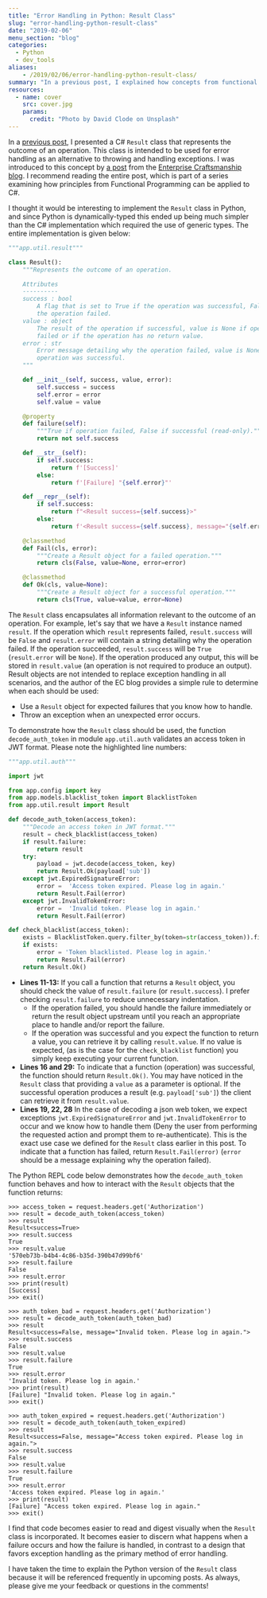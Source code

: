 ```yaml
---
title: "Error Handling in Python: Result Class"
slug: "error-handling-python-result-class"
date: "2019-02-06"
menu_section: "blog"
categories:
  - Python
  - dev_tools
aliases:
    - /2019/02/06/error-handling-python-result-class/
summary: "In a previous post, I explained how concepts from functional programming can be incorporated with object-oriented code to improve the tedious and mandatory task of error handling and input validation through the use of the Result class. That post explained how to implement the Result class in C#. Since I have been writing mostly Python code lately, I created a new implementation and documented its use. Due to Python's duck-typing, this implementation is (IMO) more natural and makes reasoning about the code it supports much easier."
resources:
  - name: cover
    src: cover.jpg
    params:
      credit: "Photo by David Clode on Unsplash"
---
```


In a [previous post](/2018/02/04/csharp-tpl-socket-methods/), I presented a C# ``Result`` class that represents the outcome of an operation. This class is intended to be used for error handling as an alternative to throwing and handling exceptions. I was introduced to this concept by <a href="https://enterprisecraftsmanship.com/2015/03/20/functional-c-handling-failures-input-errors/" target="_blank">a post</a> from the <a href="https://enterprisecraftsmanship.com/" target="_blank">Enterprise Craftsmanship blog</a>. I recommend reading the entire post, which is part of a series examining how principles from Functional Programming can be applied to C#.

I thought it would be interesting to implement the ``Result`` class in Python, and since Python is dynamically-typed this ended up being much simpler than the C# implementation which required the use of generic types. The entire implementation is given below:

```python {linenos=table}
"""app.util.result"""

class Result():
    """Represents the outcome of an operation.

    Attributes
    ----------
    success : bool
        A flag that is set to True if the operation was successful, False if
        the operation failed.
    value : object
        The result of the operation if successful, value is None if operation
        failed or if the operation has no return value.
    error : str
        Error message detailing why the operation failed, value is None if
        operation was successful.
    """

    def __init__(self, success, value, error):
        self.success = success
        self.error = error
        self.value = value

    @property
    def failure(self):
        """True if operation failed, False if successful (read-only)."""
        return not self.success

    def __str__(self):
        if self.success:
            return f'[Success]'
        else:
            return f'[Failure] "{self.error}"'

    def __repr__(self):
        if self.success:
            return f"<Result success={self.success}>"
        else:
            return f'<Result success={self.success}, message="{self.error}">'

    @classmethod
    def Fail(cls, error):
        """Create a Result object for a failed operation."""
        return cls(False, value=None, error=error)

    @classmethod
    def Ok(cls, value=None):
        """Create a Result object for a successful operation."""
        return cls(True, value=value, error=None)
```

The ``Result`` class encapsulates all information relevant to the outcome of an operation. For example, let's say that we have a ``Result`` instance named ``result``. If the operation which ``result`` represents failed, ``result.success`` will be ``False`` and ``result.error`` will contain a string detailing why the operation failed. If the operation succeeded, ``result.success`` will be ``True`` (``result.error`` will be ``None``). If the operation produced any output, this will be stored in ``result.value`` (an operation is not required to produce an output). Result objects are not intended to replace exception handling in all scenarios, and the author of the EC blog provides a simple rule to determine when each should be used:

* Use a ``Result`` object for expected failures that you know how to handle.
* Throw an exception when an unexpected error occurs.

To demonstrate how the ``Result`` class should be used, the function ``decode_auth_token`` in module ``app.util.auth`` validates an access token in JWT format. Please note the highlighted line numbers:

```python {linenos=table}
"""app.util.auth"""

import jwt

from app.config import key
from app.models.blacklist_token import BlacklistToken
from app.util.result import Result

def decode_auth_token(access_token):
    """Decode an access token in JWT format."""
    result = check_blacklist(access_token)
    if result.failure:
        return result
    try:
        payload = jwt.decode(access_token, key)
        return Result.Ok(payload['sub'])
    except jwt.ExpiredSignatureError:
        error =  'Access token expired. Please log in again.'
        return Result.Fail(error)
    except jwt.InvalidTokenError:
        error =  'Invalid token. Please log in again.'
        return Result.Fail(error)

def check_blacklist(access_token):
    exists = BlacklistToken.query.filter_by(token=str(access_token)).first()
    if exists:
        error = 'Token blacklisted. Please log in again.'
        return Result.Fail(error)
    return Result.Ok()
```

* **Lines 11-13:** If you call a function that returns a ``Result`` object, you should check the value of ``result.failure`` (or ``result.success``). I prefer checking ``result.failure`` to reduce unnecessary indentation.
  * If the operation failed, you should handle the failure immediately or return the result object upstream until you reach an appropriate place to handle and/or report the failure.
  * If the operation was successful and you expect the function to return a value, you can retrieve it by calling ``result.value``. If no value is expected, (as is the case for the ``check_blacklist`` function) you simply keep executing your current function.
* **Lines 16 and 29:** To indicate that a function (operation) was successful, the function should return ``Result.Ok()``. You may have noticed in the ``Result`` class that providing a ``value`` as a parameter is optional. If the successful operation produces a result (e.g. ``payload['sub']``) the client can retrieve it from ``result.value``.
* **Lines 19, 22, 28** In the case of decoding a json web token, we expect exceptions ``jwt.ExpiredSignatureError`` and ``jwt.InvalidTokenError`` to occur and we know how to handle them (Deny the user from performing the requested action and prompt them to re-authenticate). This is the exact use case we defined for the ``Result`` class earlier in this post. To indicate that a function has failed, return ``Result.Fail(error)`` (``error`` should be a message explaining why the operation failed).

The Python REPL code below demonstrates how the ``decode_auth_token`` function behaves and how to interact with the ``Result`` objects that the function returns:

<pre><code><span class="cmd-repl-prompt">>>></span> <span class="cmd-repl-input">access_token = request.headers.get('Authorization')</span>
<span class="cmd-repl-prompt">>>></span> <span class="cmd-repl-input">result = decode_auth_token(access_token)</span>
<span class="cmd-repl-prompt">>>></span> <span class="cmd-repl-input">result</span>
<span class="cmd-repl-results">Result&lt;success=True&gt;</span>
<span class="cmd-repl-prompt">>>></span> <span class="cmd-repl-input">result.success</span>
<span class="cmd-repl-results">True</span>
<span class="cmd-repl-prompt">>>></span> <span class="cmd-repl-input">result.value</span>
<span class="cmd-repl-results">'570eb73b-b4b4-4c86-b35d-390b47d99bf6'</span>
<span class="cmd-repl-prompt">>>></span> <span class="cmd-repl-input">result.failure</span>
<span class="cmd-repl-results">False</span>
<span class="cmd-repl-prompt">>>></span> <span class="cmd-repl-input">result.error</span>
<span class="cmd-repl-prompt">>>></span> <span class="cmd-repl-input">print(result)</span>
<span class="cmd-repl-results">[Success]</span>
<span class="cmd-repl-prompt">>>></span> <span class="cmd-repl-input">exit()</span></code></pre>

<pre><code><span class="cmd-repl-prompt">>>></span> <span class="cmd-repl-input">auth_token_bad = request.headers.get('Authorization')</span>
<span class="cmd-repl-prompt">>>></span> <span class="cmd-repl-input">result = decode_auth_token(auth_token_bad)</span>
<span class="cmd-repl-prompt">>>></span> <span class="cmd-repl-input">result</span>
<span class="cmd-repl-results">Result&lt;success=False, message="Invalid token. Please log in again."&gt;</span>
<span class="cmd-repl-prompt">>>></span> <span class="cmd-repl-input">result.success</span>
<span class="cmd-repl-results">False</span>
<span class="cmd-repl-prompt">>>></span> <span class="cmd-repl-input">result.value</span>
<span class="cmd-repl-prompt">>>></span> <span class="cmd-repl-input">result.failure</span>
<span class="cmd-repl-results">True</span>
<span class="cmd-repl-prompt">>>></span> <span class="cmd-repl-input">result.error</span>
<span class="cmd-repl-results">'Invalid token. Please log in again.'</span>
<span class="cmd-repl-prompt">>>></span> <span class="cmd-repl-input">print(result)</span>
<span class="cmd-repl-results">[Failure] "Invalid token. Please log in again."</span>
<span class="cmd-repl-prompt">>>></span> <span class="cmd-repl-input">exit()</span></code></pre>

<pre><code><span class="cmd-repl-prompt">>>></span> <span class="cmd-repl-input">auth_token_expired = request.headers.get('Authorization')</span>
<span class="cmd-repl-prompt">>>></span> <span class="cmd-repl-input">result = decode_auth_token(auth_token_expired)</span>
<span class="cmd-repl-prompt">>>></span> <span class="cmd-repl-input">result</span>
<span class="cmd-repl-results">Result&lt;success=False, message="Access token expired. Please log in again."&gt;</span>
<span class="cmd-repl-prompt">>>></span> <span class="cmd-repl-input">result.success</span>
<span class="cmd-repl-results">False</span>
<span class="cmd-repl-prompt">>>></span> <span class="cmd-repl-input">result.value</span>
<span class="cmd-repl-prompt">>>></span> <span class="cmd-repl-input">result.failure</span>
<span class="cmd-repl-results">True</span>
<span class="cmd-repl-prompt">>>></span> <span class="cmd-repl-input">result.error</span>
<span class="cmd-repl-results">'Access token expired. Please log in again.'</span>
<span class="cmd-repl-prompt">>>></span> <span class="cmd-repl-input">print(result)</span>
<span class="cmd-repl-results">[Failure] "Access token expired. Please log in again."</span>
<span class="cmd-repl-prompt">>>></span> <span class="cmd-repl-input">exit()</span></code></pre>

I find that code becomes easier to read and digest visually when the ``Result`` class is incorporated. It becomes easier to discern what happens when a failure occurs and how the failure is handled, in contrast to a design that favors exception handling as the primary method of error handling.

I have taken the time to explain the Python version of the ``Result`` class because it will be referenced frequently in upcoming posts. As always, please give me your feedback or questions in the comments!
